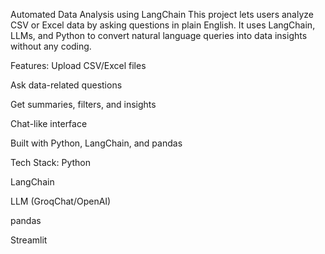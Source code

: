 Automated Data Analysis using LangChain
This project lets users analyze CSV or Excel data by asking questions in plain English. It uses LangChain, LLMs, and Python to convert natural language queries into data insights without any coding.

 Features:
Upload CSV/Excel files

Ask data-related questions

Get summaries, filters, and insights

Chat-like interface

Built with Python, LangChain, and pandas


Tech Stack:
Python

LangChain

LLM (GroqChat/OpenAI)

pandas

Streamlit
